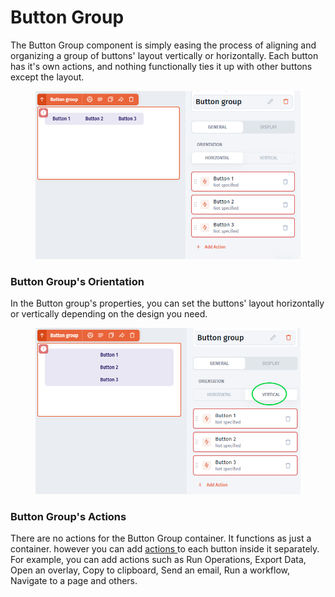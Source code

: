 # Button Group

The Button Group component is simply easing the process of aligning and organizing a group of buttons' layout vertically or horizontally. Each button has it's own actions, and nothing functionally ties it up with other buttons except the layout.

<div align="left">

<figure><img src="../../../.gitbook/assets/image (1).png" alt=""><figcaption></figcaption></figure>

</div>

### Button Group's Orientation

In the Button group's properties, you can set the buttons' layout horizontally or vertically depending on the design you need.

<div align="left">

<figure><img src="../../../.gitbook/assets/image (1) (1).png" alt=""><figcaption></figcaption></figure>

</div>

### Button Group's  Actions

There are no actions for the Button Group container. It functions as just a container. however you can add [actions ](../actions.md)to each button inside it separately.  For example, you can add actions such as Run Operations, Export Data, Open an overlay, Copy to clipboard, Send an email, Run a workflow, Navigate to a page and others.
